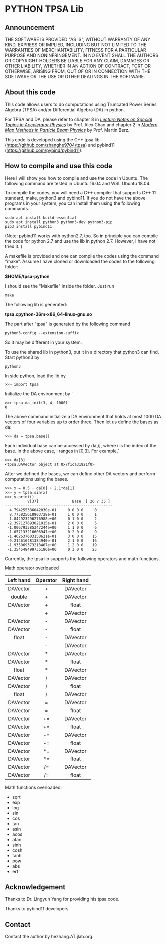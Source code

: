 # PYTHON TPSA Lib

## Announcement

THE SOFTWARE IS PROVIDED "AS IS", WITHOUT WARRANTY OF ANY KIND, EXPRESS OR IMPLIED, INCLUDING BUT NOT LIMITED TO THE WARRANTIES OF MERCHANTABILITY, FITNESS FOR A PARTICULAR PURPOSE AND NONINFRINGEMENT. IN NO EVENT SHALL THE AUTHORS OR COPYRIGHT HOLDERS BE LIABLE FOR ANY CLAIM, DAMAGES OR OTHER LIABILITY, WHETHER IN AN ACTION OF CONTRACT, TORT OR OTHERWISE, ARISING FROM, OUT OF OR IN CONNECTION WITH THE SOFTWARE OR THE USE OR OTHER DEALINGS IN THE SOFTWARE.

## About this code

This code allows users to do computations using Truncated Power Series Algebra (TPSA) and/or Differential Algebra (DA) in python.



For TPSA and DA, please refer to chapter 8 in [*Lecture Notes on Special Topics in Accelerator Physics*](http://inspirehep.net/record/595287/files/slac-pub-9574.pdf)  by  Prof. Alex Chao  and chapter 2 in [*Modern Map Methods in Particle Beam Physics*](http://bt.pa.msu.edu/cgi-bin/display.pl?name=AIEP108book) by Prof. Martin Berz. 



This code is developed  using the C++ tpsa lib (<https://github.com/zhanghe9704/tpsa>) and pybind11 (<https://github.com/pybind/pybind11>). 

## How to compile and use this code

Here I will show you how to compile and use the code in Ubuntu. The following command are tested in Ubuntu 16.04 and WSL Ubuntu 18.04. 

To compile the codes, you will need a C++ compiler that supports C++ 11 standard, make, python3 and pybind11.  If you do not have the above programs in your system, you can install them using the following commands. 

```
sudo apt install build-essential 
sudo apt install python3 python3-dev python3-pip  
pip3 install pybind11 
```



(Note: pybind11 works with python2.7, too. So in principle you can compile the code for python 2.7 and use the lib in python 2.7. However, I have not tried it. )



A makefile is provided and one can compile the codes using  the command "make". Assume I have  cloned or downloaded the codes to the following folder:

**$HOME/tpsa-python**

I should see the "Makefile" inside the folder. Just run

```make```

The following lib is generated: 

**tpsa.cpython-36m-x86_64-linux-gnu.so**

The part after "tpsa" is generated by the following command

`python3-config --extension-suffix`

So it may be different in your system. 



To use the shared lib in python3, put it in a directory that python3 can find. Start python3 by

`python3`

In side python, load the lib by

`>>> import tpsa`

Initialize the DA environment by `

```
>>> tpsa.da_init(3, 4, 1000)
0
```

The above command initialize a DA environment that holds at most 1000 DA vectors of four variables up to order three. Then let us define the bases as da:

`>>> da = tpsa.base()`

Each individual base can be accessed by da[i], where i is the index of the base. In the above case, i ranges in [0,3]. For example,`

```
>>> da[3]
<tpsa.DAVector object at 0x7f1ca31921f0>
```

After we defined the bases, we can define other DA vectors and perform computations using the bases. 

 ```
>>> x = 0.5 + da[0] + 2.1*da[1]
>>> y = tpsa.sin(x)
>>> y.print()
           V[37]               Base  [ 26 / 35 ]
------------------------------------------------ 
   4.794255386042030e-01     0 0 0 0     0
   8.775825618903728e-01     1 0 0 0     1
   1.842923296276988e+00     0 1 0 0     2
  -2.397127693021015e-01     2 0 0 0     5
  -1.006793585347244e+00     1 1 0 0     6
  -1.057133216606947e+00     0 2 0 0     9
  -1.462637603150621e-01     3 0 0 0    15
  -9.214616481384940e-01     2 1 0 0    16
  -1.935069373213407e+00     1 2 0 0    19
  -1.354548499735186e+00     0 3 0 0    25
 ```

Currently, the tpsa lib supports the following operators and math functions. 

Math operator overloaded

| Left hand | Operator | Right hand |
| :-------: | :------: | :--------: |
| DAVector  |    +     |  DAVector  |
|  double   |    +     |  DAVector  |
| DAVector  |    +     |   float    |
|           |    +     |  DAVector  |
| DAVector  |    -     |  DAVector  |
| DAVector  |    -     |   float    |
|   float   |    -     |  DAVector  |
|           |    -     |  DAVector  |
| DAVector  |    *     |  DAVector  |
| DAVector  |    *     |   float    |
|   float   |    *     |  DAVector  |
| DAVector  |    /     |  DAVector  |
| DAVector  |    /     |   float    |
|   float   |    /     |  DAVector  |
| DAVector  |    =     |  DAVector  |
| DAVector  |    =     |   float    |
| DAVector  |    +=    |  DAVector  |
| DAVector  |    +=    |   float    |
| DAVector  |    -=    |  DAVector  |
| DAVector  |    -=    |   float    |
| DAVector  |    *=    |  DAVector  |
| DAVector  |    *=    |   float    |
| DAVector  |    /=    |  DAVector  |
| DAVector  |    /=    |   float    |

Math functions overloaded:

- sqrt
- exp
- log
- sin
- cos
- tan
- asin
- acos
- atan
- sinh
- cosh
- tanh
- pow
- abs
- erf



## Acknowledgement

Thanks to Dr. Lingyun Yang for providing his tpsa code. 

Thanks to pybind11 developers.

## Contact

Contact the author by hezhang.AT.jlab.org. 

